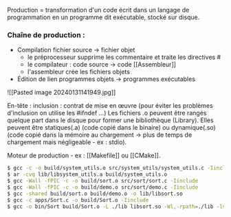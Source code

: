 Production = transformation d'un code écrit dans un langage de programmation en un programme dit exécutable, stocké sur disque.

### Chaîne de production :
- Compilation
	fichier source $\to$ fichier objet
	- le préprocesseur supprime les commentaire et traite les directives #
	- le compilateur : code source $\to$ code [[Assembleur]]
	- l'assembleur crée les fichiers objets
- Édition de lien
	programmes objets $\to$ programmes exécutables

![[Pasted image 20240131141949.jpg]]

En-tête : inclusion : contrat de mise en œuvre (pour éviter les problèmes d'inclusion on utilise les \#ifndef …)
Les fichiers .o peuvent être rangés quelque part dans le disque pour former une bibliothèque (Library). Elles peuvent être statiques(.a) (code copié dans le binaire) ou dynamique(.so) (code copié dans la mémoire au chargement $\to$ plus de temps de chargement mais négligeable - ex : stdio).

Moteur de production - ex : [[Makefile]] ou [[CMake]].

```bash
$ gcc -c -o build/system_utils.o src/system_utils/system_utils.c -Iinclude
$ ar -cvq lib/libsystem_utils.a build/system_utils.o
$ gcc -Wall -fPIC -c -o build/sort.o src/sort/sort.c -Iinclude
$ gcc -Wall -fPIC -c -o build/demo.o src/sort/demo.c -Iinclude
$ gcc -shared build/sort.o build/demo.o -o lib/libsort.so
$ gcc -c apps/Sort.c -o build/Sort.o -Iinclude
$ gcc -o bin/Sort build/Sort.o -L ./lib libsort.so -Wl,-rpath=./lib -lsort -lsystem_utils
```

